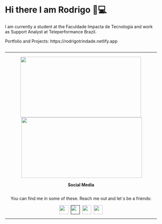 <div>
  <h1>Hi there I am Rodrigo 👋💻</h1>
  <p>
    I am currently a student at the Faculdade Impacta de Tecnologia and work as Support    Analyst at Teleperformance Brazil.
  </p>
  <p>Portfolio and Projects: <a>https://rodrigotrindade.netlify.app</a></p>
</div>

<div class="wrap" style="display:flex; flex-direction: column; flex-wrap: wrap; justify-content: space-around">
  <hr>
  <div clarr="cards" style="display:flex; flex-direction: row; flex-wrap: wrap; justify-content: space-around">
    <div class="most-languages">
        <a href="https://github.com/vanpyre?tab=repositories">
          <img align="left" src="https://github-readme-stats.vercel.app/api/top-langs/?username=vanpyre&layout=compact&count_private=true" width="400" height="200"/>
        </a>
    </div>
    <div class="github-stats">
        <a href="https://github-readme-stats.vercel.app/api?username=vanpyre&show_icons=true">
          <img  align="right" src="https://github-readme-stats.vercel.app/api?username=vanpyre&show_icons=true" width="400" height="200"/>
        </a>
    </div>
  </div>

  <div class="social-media" align="center"  style="display:flex; flex-direction: column; flex-wrap: wrap">
    <div class="h1-p" style="display:flex; flex-direction: column; flex-wrap: wrap">
      <p  style=";text-align: center; font-style: bolder; font-weight: bold;">
       Social Media
      </p>
      <p style="text-align: center; margin-inline: 2px; font-style: bold;">
        You can find me in some of these. Reach me out and let´s be a friends:
      </p>
    </div>
    <dic align="center" class="media-links" style="display:flex; flex-direction: row; flex-wrap: wrap;   align-items: center;justify-content: center;">
      <a href="https://www.freecodecamp.org/rodrigomacade">
        <img height="30" src="https://raw.githubusercontent.com/gist/Deftwun/e3756a8b518cbb354425/raw/6584db8babd6cbc4ecb35ed36f0d184a506b979e/free-code-camp-logo.svg">
      </a>&nbsp;&nbsp;
      <a href=""><img height="30" src="https://github.com/WaylonWalker/WaylonWalker/blob/main/icon/twitter.png?raw=true"></a>&nbsp;&nbsp;
      <a href="https://www.instagram.com/elirod.py/" >
        <img height="30" src="https://user-images.githubusercontent.com/37451620/118635309-cfe24280-b7a9-11eb-89fd-55e69345e871.png?raw=true">
      </a>&nbsp;&nbsp;
      <a href="https://www.linkedin.com/in/rodrigo-trindade-b05b73203/">
        <img height="30" src="https://github.com/WaylonWalker/WaylonWalker/blob/main/icon/linkedin.png?raw=true">
      </a>
    </dic>
  <hr>
  </div>
</div>